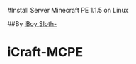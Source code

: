 #Install Server Minecraft PE 1.1.5 on Linux

##By [iBoy Sloth-](https://youtube.com/iboysloth)

# iCraft-MCPE

